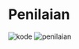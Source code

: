 # Penilaian
![kode](https://cloud.githubusercontent.com/assets/22118129/19970413/77466864-a20e-11e6-979e-4bbbacabe1cd.JPG)
![penilaian](https://cloud.githubusercontent.com/assets/22118129/19970414/7747bc3c-a20e-11e6-9cb8-ea0066e83aae.JPG)

